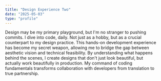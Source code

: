 ```yaml
---
title: "Design Experience Two"
date: "2025-05-03"
type: "profile"
---
```


Design may be my primary playground, but I'm no stranger to pushing commits. I dive into code, daily. Not just as a hobby, but as a crucial counterpart to my design practice. This hands-on development experience has become my secret weapon, allowing me to bridge the gap between aesthetic vision and technical feasibility. By understanding what happens behind the scenes, I create designs that don't just look beautiful, but actually work beautifully in production. My command of coding fundamentals transforms collaboration with developers from translation to true partnership.